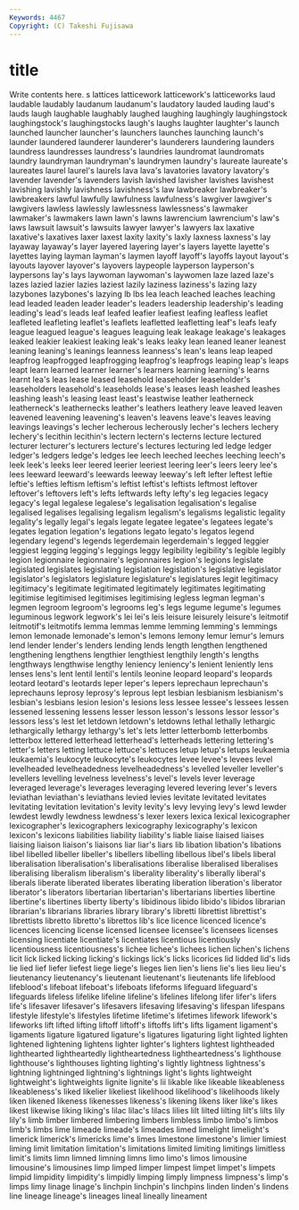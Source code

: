 ```yaml
---
Keywords: 4467 
Copyright: (C) Takeshi Fujisawa
---
```


# title

Write contents here.
s lattices latticework
latticework's latticeworks laud laudable laudably laudanum laudanum's laudatory lauded lauding
laud's lauds laugh laughable laughably laughed laughing laughingly laughingstock laughingstock's
laughingstocks laugh's laughs laughter laughter's launch launched launcher launcher's launchers
launches launching launch's launder laundered launderer launderer's launderers laundering launders
laundress laundresses laundress's laundries laundromat laundromats laundry laundryman laundryman's laundrymen
laundry's laureate laureate's laureates laurel laurel's laurels lava lava's lavatories
lavatory lavatory's lavender lavender's lavenders lavish lavished lavisher lavishes lavishest
lavishing lavishly lavishness lavishness's law lawbreaker lawbreaker's lawbreakers lawful lawfully
lawfulness lawfulness's lawgiver lawgiver's lawgivers lawless lawlessly lawlessness lawlessness's lawmaker
lawmaker's lawmakers lawn lawn's lawns lawrencium lawrencium's law's laws lawsuit
lawsuit's lawsuits lawyer lawyer's lawyers lax laxative laxative's laxatives laxer
laxest laxity laxity's laxly laxness laxness's lay layaway layaway's layer
layered layering layer's layers layette layette's layettes laying layman layman's
laymen layoff layoff's layoffs layout layout's layouts layover layover's layovers
laypeople layperson layperson's laypersons lay's lays laywoman laywoman's laywomen laze
lazed laze's lazes lazied lazier lazies laziest lazily laziness laziness's
lazing lazy lazybones lazybones's lazying lb lbs lea leach leached
leaches leaching lead leaded leaden leader leader's leaders leadership leadership's
leading leading's lead's leads leaf leafed leafier leafiest leafing leafless
leaflet leafleted leafleting leaflet's leaflets leafletted leafletting leaf's leafs leafy
league leagued league's leagues leaguing leak leakage leakage's leakages leaked
leakier leakiest leaking leak's leaks leaky lean leaned leaner leanest
leaning leaning's leanings leanness leanness's lean's leans leap leaped leapfrog
leapfrogged leapfrogging leapfrog's leapfrogs leaping leap's leaps leapt learn learned
learner learner's learners learning learning's learns learnt lea's leas lease
leased leasehold leaseholder leaseholder's leaseholders leasehold's leaseholds lease's leases leash
leashed leashes leashing leash's leasing least least's leastwise leather leatherneck
leatherneck's leathernecks leather's leathers leathery leave leaved leaven leavened leavening
leavening's leaven's leavens leave's leaves leaving leavings leavings's lecher lecherous
lecherously lecher's lechers lechery lechery's lecithin lecithin's lectern lectern's lecterns
lecture lectured lecturer lecturer's lecturers lecture's lectures lecturing led ledge
ledger ledger's ledgers ledge's ledges lee leech leeched leeches leeching
leech's leek leek's leeks leer leered leerier leeriest leering leer's
leers leery lee's lees leeward leeward's leewards leeway leeway's left
lefter leftest leftie leftie's lefties leftism leftism's leftist leftist's leftists
leftmost leftover leftover's leftovers left's lefts leftwards lefty lefty's leg
legacies legacy legacy's legal legalese legalese's legalisation legalisation's legalise legalised
legalises legalising legalism legalism's legalisms legalistic legality legality's legally legal's
legals legate legatee legatee's legatees legate's legates legation legation's legations
legato legato's legatos legend legendary legend's legends legerdemain legerdemain's legged
leggier leggiest legging legging's leggings leggy legibility legibility's legible legibly
legion legionnaire legionnaire's legionnaires legion's legions legislate legislated legislates legislating
legislation legislation's legislative legislator legislator's legislators legislature legislature's legislatures legit
legitimacy legitimacy's legitimate legitimated legitimately legitimates legitimating legitimise legitimised legitimises
legitimising legless legman legman's legmen legroom legroom's legrooms leg's legs
legume legume's legumes leguminous legwork legwork's lei lei's leis leisure
leisurely leisure's leitmotif leitmotif's leitmotifs lemma lemmas lemme lemming lemming's
lemmings lemon lemonade lemonade's lemon's lemons lemony lemur lemur's lemurs
lend lender lender's lenders lending lends length lengthen lengthened lengthening
lengthens lengthier lengthiest lengthily length's lengths lengthways lengthwise lengthy leniency
leniency's lenient leniently lens lenses lens's lent lentil lentil's lentils
leonine leopard leopard's leopards leotard leotard's leotards leper leper's lepers
leprechaun leprechaun's leprechauns leprosy leprosy's leprous lept lesbian lesbianism lesbianism's
lesbian's lesbians lesion lesion's lesions less lessee lessee's lessees lessen
lessened lessening lessens lesser lesson lesson's lessons lessor lessor's lessors
less's lest let letdown letdown's letdowns lethal lethally lethargic lethargically
lethargy lethargy's let's lets letter letterbomb letterbombs letterbox lettered letterhead
letterhead's letterheads lettering lettering's letter's letters letting lettuce lettuce's lettuces
letup letup's letups leukaemia leukaemia's leukocyte leukocyte's leukocytes levee levee's
levees level levelheaded levelheadedness levelheadedness's levelled leveller leveller's levellers levelling
levelness levelness's level's levels lever leverage leveraged leverage's leverages leveraging
levered levering lever's levers leviathan leviathan's leviathans levied levies levitate
levitated levitates levitating levitation levitation's levity levity's levy levying levy's
lewd lewder lewdest lewdly lewdness lewdness's lexer lexers lexica lexical
lexicographer lexicographer's lexicographers lexicography lexicography's lexicon lexicon's lexicons liabilities liability
liability's liable liaise liaised liaises liaising liaison liaison's liaisons liar
liar's liars lib libation libation's libations libel libelled libeller libeller's
libellers libelling libellous libel's libels liberal liberalisation liberalisation's liberalisations liberalise
liberalised liberalises liberalising liberalism liberalism's liberality liberality's liberally liberal's liberals
liberate liberated liberates liberating liberation liberation's liberator liberator's liberators libertarian
libertarian's libertarians liberties libertine libertine's libertines liberty liberty's libidinous libido
libido's libidos librarian librarian's librarians libraries library library's libretti librettist
librettist's librettists libretto libretto's librettos lib's lice licence licenced licence's
licences licencing license licensed licensee licensee's licensees licenses licensing licentiate
licentiate's licentiates licentious licentiously licentiousness licentiousness's lichee lichee's lichees lichen
lichen's lichens licit lick licked licking licking's lickings lick's licks
licorices lid lidded lid's lids lie lied lief liefer liefest
liege liege's lieges lien lien's liens lie's lies lieu lieu's
lieutenancy lieutenancy's lieutenant lieutenant's lieutenants life lifeblood lifeblood's lifeboat lifeboat's
lifeboats lifeforms lifeguard lifeguard's lifeguards lifeless lifelike lifeline lifeline's lifelines
lifelong lifer lifer's lifers life's lifesaver lifesaver's lifesavers lifesaving lifesaving's
lifespan lifespans lifestyle lifestyle's lifestyles lifetime lifetime's lifetimes lifework lifework's
lifeworks lift lifted lifting liftoff liftoff's liftoffs lift's lifts ligament
ligament's ligaments ligature ligatured ligature's ligatures ligaturing light lighted lighten
lightened lightening lightens lighter lighter's lighters lightest lightheaded lighthearted lightheartedly
lightheartedness lightheartedness's lighthouse lighthouse's lighthouses lighting lighting's lightly lightness lightness's
lightning lightninged lightning's lightnings light's lights lightweight lightweight's lightweights lignite
lignite's lii likable like likeable likeableness likeableness's liked likelier likeliest
likelihood likelihood's likelihoods likely liken likened likeness likenesses likeness's likening
likens liker like's likes likest likewise liking liking's lilac lilac's
lilacs lilies lilt lilted lilting lilt's lilts lily lily's limb
limber limbered limbering limbers limbless limbo limbo's limbos limb's limbs
lime limeade limeade's limeades limed limelight limelight's limerick limerick's limericks
lime's limes limestone limestone's limier limiest liming limit limitation limitation's
limitations limited limiting limitings limitless limit's limits limn limned limning
limns limo limo's limos limousine limousine's limousines limp limped limper
limpest limpet limpet's limpets limpid limpidity limpidity's limpidly limping limply
limpness limpness's limp's limps limy linage linage's linchpin linchpin's linchpins
linden linden's lindens line lineage lineage's lineages lineal lineally lineament
